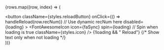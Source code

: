 {rows.map((row, index) => (
          <div key={index}>
            <button
              className={styles.reloadButton}
              onClick={() => handleReload(row.recNum)} // Use dynamic recNum here
              disabled={loading}
            >
              <FontAwesomeIcon
                icon={faSync}
                spin={loading} // Spin when loading is true
                className={styles.icon}
              />
              {!loading && " Reload"} {/* Show text only when not loading */}
            </button>
          </div>
        ))}
